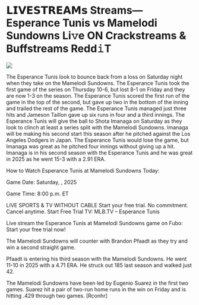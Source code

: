 # 𝗟𝗜𝗩𝗘𝗦𝗧𝗥𝗘𝗔𝗠𝘀 Streams— Esperance Tunis vs Mamelodi Sundowns Li𝚟e ON Crackstreams & Buffstreams Redd𝚒T  
  
  
[![](https://i.imgur.com/qSNzIqt.png)](https://movie.rssnews.media/NxDIgqP.php)  
  
The Esperance Tunis look to bounce back from a loss on Saturday night when they take on the Mamelodi Sundowns. The Esperance Tunis took the first game of the series on Thursday 10-6, but lost 8-1 on Friday and they are now 1-3 on the season. The Esperance Tunis scored the first run of the game in the top of the second, but gave up two in the bottom of the inning and trailed the rest of the game. The Esperance Tunis managed just three hits and Jameson Taillon gave up six runs in four and a third innings. The Esperance Tunis will give the ball to Shota Imanaga on Saturday as they look to clinch at least a series split with the Mamelodi Sundowns. Imanaga will be making his second start this season after he pitched against the Los Angeles Dodgers in Japan. The Esperance Tunis would lose the game, but Imanaga was great as he pitched four innings without giving up a hit. Imanaga is in his second season with the Esperance Tunis and he was great in 2025 as he went 15-3 with a 2.91 ERA.

How to Watch Esperance Tunis at Mamelodi Sundowns Today:

Game Date: Saturday, , 2025

Game Time: 8:00 p.m. ET

LIVE SPORTS & TV WITHOUT CABLE
Start your free trial. No commitment. Cancel anytime.
Start Free Trial
TV: MLB.TV – Esperance Tunis

Live stream the Esperance Tunis at Mamelodi Sundowns game on Fubo: Start your free trial now!

The Mamelodi Sundowns will counter with Brandon Pfaadt as they try and win a second straight game.

Pfaadt is entering his third season with the Mamelodi Sundowns. He went 11-10 in 2025 with a 4.71 ERA. He struck out 185 last season and walked just 42.

The Mamelodi Sundowns have been led by Eugenio Suarez in the first two games. Suarez hit a pair of two-run home runs in the win on Friday and is hitting .429 through two games. [Rconhr]